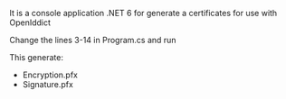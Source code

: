 It is a console application .NET 6 for generate a certificates for use with OpenIddict

Change the lines 3-14 in Program.cs and run

This generate:
- Encryption.pfx
- Signature.pfx
